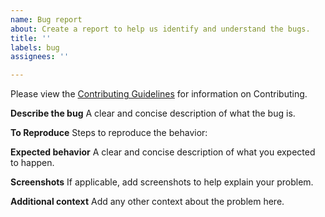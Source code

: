 ```yaml
---
name: Bug report
about: Create a report to help us identify and understand the bugs.
title: ''
labels: bug
assignees: ''

---
```

<!-- Changes to be made in the line below -->
Please view the [Contributing Guidelines](https://github.com/Bluejee/<**Project**>/blob/main/CONTRIBUTING.md) for information on Contributing.

**Describe the bug**
A clear and concise description of what the bug is.

**To Reproduce**
Steps to reproduce the behavior:

**Expected behavior**
A clear and concise description of what you expected to happen.

**Screenshots**
If applicable, add screenshots to help explain your problem.

**Additional context**
Add any other context about the problem here.
